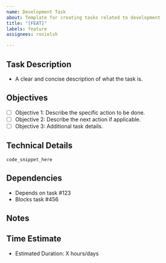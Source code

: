 ```yaml
---
name: Development Task
about: Template for creating tasks related to development
title: "[FEAT]"
labels: feature
assignees: rosielsh

---
```


## Task Description
- A clear and concise description of what the task is.

## Objectives
<!-- Detailed list of objectives and deliverables for this task -->
- [ ] Objective 1: Describe the specific action to be done.
- [ ] Objective 2: Describe the next action if applicable.
- [ ] Objective 3: Additional task details.

## Technical Details
<!-- Optional: Any technical details, code snippets, or references to documentation -->
```code_snippet_here```

## Dependencies
<!-- List any dependencies that this task has on other tasks or on specific external events. -->
- Depends on task #123
- Blocks task #456

## Notes
<!-- Additional notes or important highlights concerning the task; anything that the implementer needs to know before starting. -->

## Time Estimate
<!-- Estimate of how long the task should take to complete. -->
- Estimated Duration: X hours/days
